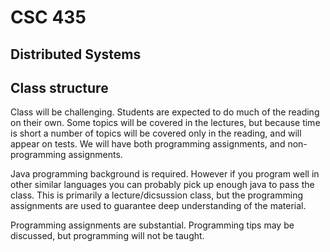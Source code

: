CSC 435
=======

Distributed Systems
-------------------


Class structure
---------------

Class will be challenging. Students are expected to do much of the reading on their own. Some topics will be covered in the lectures, but because time is short a number of topics will be covered only in the reading, and will appear on tests.
We will have both programming assignments, and non-programming assignments.

Java programming background is required. However if you program well in other similar languages you can probably pick up enough java to pass the class. This is primarily a lecture/dicsussion class, but the programming assignments are used to guarantee deep understanding of the material.

Programming assignments are substantial. Programming tips may be discussed, but programming will not be taught.

